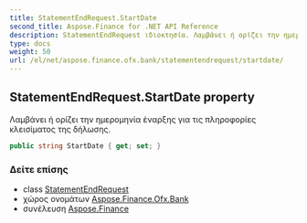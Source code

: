 ```yaml
---
title: StatementEndRequest.StartDate
second_title: Aspose.Finance for .NET API Reference
description: StatementEndRequest ιδιοκτησία. Λαμβάνει ή ορίζει την ημερομηνία έναρξης για τις πληροφορίες κλεισίματος της δήλωσης.
type: docs
weight: 50
url: /el/net/aspose.finance.ofx.bank/statementendrequest/startdate/
---
```

## StatementEndRequest.StartDate property

Λαμβάνει ή ορίζει την ημερομηνία έναρξης για τις πληροφορίες κλεισίματος της δήλωσης.

```csharp
public string StartDate { get; set; }
```

### Δείτε επίσης

* class [StatementEndRequest](../)
* χώρος ονομάτων [Aspose.Finance.Ofx.Bank](../../statementendrequest/)
* συνέλευση [Aspose.Finance](../../../)


